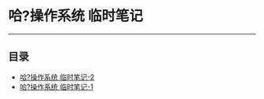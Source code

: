 # 哈?操作系统 临时笔记

---

## 目录

* [哈?操作系统 临时笔记-2](../../../docs/Linux/linux-temp-record/linux-temp-record-2.md)
* [哈?操作系统 临时笔记-1](../../../docs/Linux/linux-temp-record/linux-temp-record-1.md)
